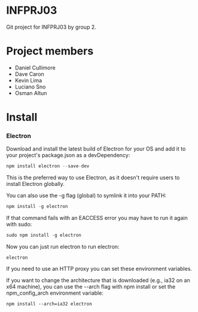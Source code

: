 # INFPRJ03
Git project for INFPRJ03 by group 2.

# Project members
- Daniel Cullimore
- Dave Caron
- Kevin Lima
- Luciano Sno
- Osman Altun

# Install
### Electron
Download and install the latest build of Electron for your OS and add it to your project's package.json as a devDependency:

```javascript
npm install electron --save-dev
```
This is the preferred way to use Electron, as it doesn't require users to install Electron globally.

You can also use the -g flag (global) to symlink it into your PATH:
```javascript
npm install -g electron
```
If that command fails with an EACCESS error you may have to run it again with sudo:
```javascript
sudo npm install -g electron
```
Now you can just run electron to run electron:
```
electron
```
If you need to use an HTTP proxy you can set these environment variables.

If you want to change the architecture that is downloaded (e.g., ia32 on an x64 machine), you can use the --arch flag with npm install or set the npm_config_arch environment variable:
```
npm install --arch=ia32 electron
```
